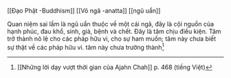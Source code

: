 [[Đạo Phật -Buddhism]]
[[Vô ngã -anatta]]
[[ngũ uẩn]]

Quan niệm sai lầm là ngũ uẩn thuộc về một cái ngã, đây là cội nguồn của hạnh phúc, đau khổ, sinh, già, bệnh và chết. Đây là tâm chịu điều kiện. Tâm trở thành nô lệ cho các pháp hữu vi, cho sự ham muốn; tâm này chưa biết sự thật về các pháp hữu vi. tâm này chưa trưởng thành[^1]
[^1]: [[Những lời dạy vượt thời gian của Ajahn Chah]] p. 468 (tiếng Việt)